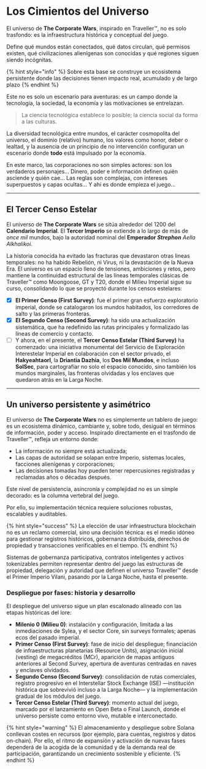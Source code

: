 # Los Cimientos del Universo

El universo de **The Corporate Wars**, inspirado en Traveller™, no es solo trasfondo: es la infraestructura histórica y conceptual del juego.

Define qué mundos están conectados, qué datos circulan, qué permisos existen, qué civilizaciones alienígenas son conocidas y qué regiones siguen siendo incógnitas.

{% hint style="info" %}
Sobre esta base se construye un ecosistema persistente donde las decisiones tienen impacto real, acumulado y de largo plazo
{% endhint %}

Este no es solo un escenario para aventuras: es un campo donde la tecnología, la sociedad, la economía y las motivaciones se entrelazan.

> La ciencia tecnológica establece lo posible; la ciencia social da forma a las culturas.

La diversidad tecnológica entre mundos, el carácter cosmopolita del universo, el dominio (relativo) humano, los valores como honor, deber o lealtad, y la ausencia de un principio de no intervención configuran un escenario donde **todo** está impulsado por la economía.

En este marco, las corporaciones no son simples actores: son los verdaderos personajes... Dinero, poder e información definen quién asciende y quién cae... Las reglas son complejas, con intereses superpuestos y capas ocultas... Y ahí es donde empieza el juego...

***

## El Tercer Censo Estelar

El universo de **The Corporate Wars** se sitúa alrededor del 1200 del **Calendario Imperial**. El **Tercer Imperio** se extiende a lo largo de más de _once mil_ mundos, bajo la autoridad nominal del **Emperador&#x20;**_**Strephon** Aella Alkhalikoi_.

La historia conocida ha evitado las fracturas que devastaron otras lineas temporales: no ha habido Rebelión, ni Virus, ni la devastación de la Nueva Era. El universo es un espacio lleno de tensiones, ambiciones y retos, pero mantiene la continuidad estructural de las líneas temporales clásicas de Traveller™ como Moongoose, GT y T20, donde el Milieu Imperial sigue su curso, consolidando lo que se proyectó durante los censos estelares:

* [x] **El Primer Censo (First Survey)**: fue el primer gran esfuerzo exploratorio imperial, donde se catalogaron los mundos habitados, los corredores de salto y las primeras fronteras.
* [x] **El Segundo Censo (Second Survey)**: ha sido una actualización sistemática, que ha redefinido las rutas principales y formalizado las líneas de comercio y contacto.
* [ ] Y ahora, en el presente, el **Tercer Censo Estelar (Third Survey)** ha comenzado: una iniciativa monumental del Servicio de Exploración Interestelar Imperial en colaboración con el sector privado, el **Hakyeahtaorl**, la **Driantia Dazhia**, los **Dos Mil Mundos**, e incluso **SolSec**, para cartografiar no solo el espacio conocido, sino también los mundos marginales, las fronteras olvidadas y los enclaves que quedaron atrás en la Larga Noche.

***

## Un universo persistente y asimétrico

El universo de **The Corporate Wars** no es simplemente un tablero de juego: es un ecosistema dinámico, cambiante y, sobre todo, desigual en términos de información, poder y acceso. Inspirado directamente en el trasfondo de Traveller™, refleja un entorno donde:

* La información no siempre está actualizada;
* Las capas de autoridad se solapan entre Imperio, sistemas locales, facciones alienígenas y corporaciones;
* Las decisiones tomadas hoy pueden tener repercusiones registradas y reclamadas años o décadas después.

Este nivel de persistencia, asincronía y complejidad no es un simple decorado: es la columna vertebral del juego.

Por ello, su implementación técnica requiere soluciones robustas, escalables y auditables.

{% hint style="success" %}
La elección de usar infraestructura blockchain no es un reclamo comercial, sino una decisión técnica: es el medio idóneo para gestionar registros históricos, gobernanza distribuida, derechos de propiedad y transacciones verificables en el tiempo.
{% endhint %}

Sistemas de gobernanza participativa, contratos inteligentes y activos tokenizables permiten representar dentro del juego las estructuras de propiedad, delegación y autoridad que definen el universo Traveller™ desde el Primer Imperio Vilani, pasando por la Larga Noche, hasta el presente.

### Despliegue por fases: historia y desarrollo

El despliegue del universo sigue un plan escalonado alineado con las etapas históricas del lore:

* **Milenio 0 (Milieu 0)**: instalación y configuración, limitada a las inmediaciones de Sylea, y el sector Core, sin surveys formales; apenas ecos del pasado imperial.
* **Primer Censo (First Survey)**: fase de inicio del despliegue; financiación de infraestructuras planetarias (Resource Units), asignación inicial (vesting) de megacréditos (MCr), aparición de mapas antiguos anteriores al Second Survey, apertura de aventuras centradas en naves y enclaves olvidados.
* **Segundo Censo (Second Survey)**: consolidación de rutas comerciales, registro progresivo en el Interstellar Stock Exchange (ISE) —institución histórica que sobrevivió incluso a la Larga Noche— y la implementación gradual de los módulos del juego.
* **Tercer Censo Estelar (Third Survey)**: momento actual del juego, marcado por el lanzamiento en Open Beta o Final Launch, donde el universo persiste como entorno vivo, mutable e interconectado.

{% hint style="warning" %}
El almacenamiento y despliegue sobre Solana conllevan costes en recursos (por ejemplo, para cuentas, registros y datos on-chain). Por ello, el ritmo de expansión y activación de nuevas fases dependerá de la acogida de la comunidad y de la demanda real de participación, garantizando un crecimiento sostenible y eficiente.
{% endhint %}
